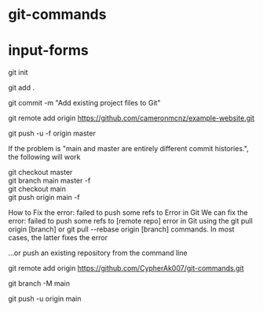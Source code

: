 # git-commands
# input-forms

git init

git add .

git commit -m "Add existing project files to Git"

git remote add origin https://github.com/cameronmcnz/example-website.git

git push -u -f origin master


If the problem is "main and master are entirely different commit histories.", the following will work

git checkout master   
git branch main master -f    
git checkout main  
git push origin main -f 

How to Fix the error: failed to push some refs to Error in Git
We can fix the error: failed to push some refs to [remote repo] error in Git using the  git pull origin [branch] or git pull --rebase origin [branch] commands. In most cases, the latter fixes the error

…or push an existing repository from the command line

git remote add origin https://github.com/CypherAk007/git-commands.git

git branch -M main

git push -u origin main
